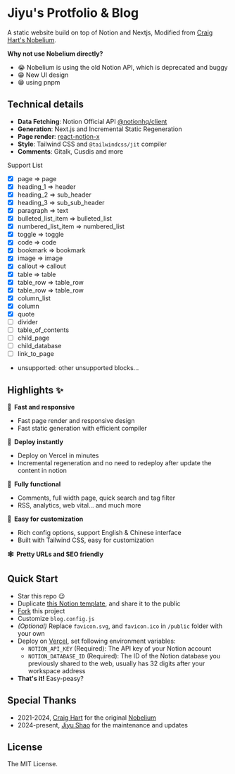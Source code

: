 # Jiyu's Protfolio & Blog

A static website build on top of Notion and Nextjs, Modified from [Craig Hart's Nobelium](https://github.com/craigary/nobelium).

**Why not use Nobelium directly?**

- 😭 Nobelium is using the old Notion API, which is deprecated and buggy
- 😁 New UI design
- 😁 using pnpm

## Technical details

- **Data Fetching**: Notion Official API [@notionhq/client](https://github.com/makenotion/notion-sdk-js)
- **Generation**: Next.js and Incremental Static Regeneration
- **Page render**: [react-notion-x](https://github.com/NotionX/react-notion-x)
- **Style**: Tailwind CSS and `@tailwindcss/jit` compiler
- **Comments**: Gitalk, Cusdis and more

Support List

- [x] page => page
- [x] heading_1 => header
- [x] heading_2 => sub_header
- [x] heading_3 => sub_sub_header
- [x] paragraph => text
- [x] bulleted_list_item => bulleted_list
- [x] numbered_list_item => numbered_list
- [x] toggle => toggle
- [x] code => code
- [x] bookmark => bookmark
- [x] image => image
- [x] callout => callout
- [x] table => table
- [x] table_row => table_row
- [x] table_row => table_row
- [x] column_list
- [x] column
- [x] quote
- [ ] divider
- [ ] table_of_contents
- [ ] child_page
- [ ] child_database
- [ ] link_to_page
- unsupported: other unsupported blocks...

## Highlights ✨

**🚀 &nbsp;Fast and responsive**

- Fast page render and responsive design
- Fast static generation with efficient compiler

**🤖 &nbsp;Deploy instantly**

- Deploy on Vercel in minutes
- Incremental regeneration and no need to redeploy after update the content in notion

**🚙 &nbsp;Fully functional**

- Comments, full width page, quick search and tag filter
- RSS, analytics, web vital... and much more

**🎨 &nbsp;Easy for customization**

- Rich config options, support English & Chinese interface
- Built with Tailwind CSS, easy for customization

**🕸 &nbsp;Pretty URLs and SEO friendly**

## Quick Start

- Star this repo 😉
- Duplicate [this Notion template](https://jiyu-shao.notion.site/317f32f945a7495bab885276ed049c82?v=cbdf0099b8984dbf93e89a64bef5b72a&pvs=4), and share it to the public
- [Fork](https://github.com/craigary/nobelium/fork) this project
- Customize `blog.config.js`
- _(Optional)_ Replace `favicon.svg`, and `favicon.ico` in `/public` folder with your own
- Deploy on [Vercel](https://vercel.com), set following environment variables:
  - `NOTION_API_KEY` (Required): The API key of your Notion account
  - `NOTION_DATABASE_ID` (Required): The ID of the Notion database you previously shared to the web, usually has 32 digits after your workspace address
- **That's it!** Easy-peasy?

## Special Thanks

- 2021-2024, [Craig Hart](https://github.com/craigary) for the original [Nobelium](https://github.com/craigary/nobelium)
- 2024-present, [Jiyu Shao](https://github.com/JiyuShao) for the maintenance and updates

## License

The MIT License.
